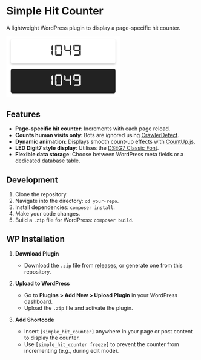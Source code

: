 # Simple Hit Counter

A lightweight WordPress plugin to display a page-specific hit counter.

<img src="https://github.com/andriussok/simple-hit-counter/blob/main/screenshot.png" width="300" />

## Features

- **Page-specific hit counter**: Increments with each page reload.
- **Counts human visits only**: Bots are ignored using [CrawlerDetect](https://github.com/JayBizzle/Crawler-Detect).
- **Dynamic animation**: Displays smooth count-up effects with [CountUp.js](https://github.com/inorganik/CountUp.js).
- **LED Digit7 style display**: Utilises the [DSEG7 Classic Font](https://github.com/keshikan/DSEG/).
- **Flexible data storage**: Choose between WordPress meta fields or a dedicated database table.


## Development

1. Clone the repository.
2. Navigate into the directory: `cd your-repo`.
3. Install dependencies: `composer install`.
4. Make your code changes.
5. Build a `.zip` file for WordPress: `composer build`.

## WP Installation

1. **Download Plugin**
   - Download the `.zip` file from [releases](https://github.com/andriussok/simple-hit-counter/releases/), or generate one from this repository.

2. **Upload to WordPress**
   - Go to **Plugins > Add New > Upload Plugin** in your WordPress dashboard.
   - Upload the `.zip` file and activate the plugin.

3. **Add Shortcode**
   - Insert `[simple_hit_counter]` anywhere in your page or post content to display the counter.
   - Use `[simple_hit_counter freeze]` to prevent the counter from incrementing (e.g., during edit mode).
